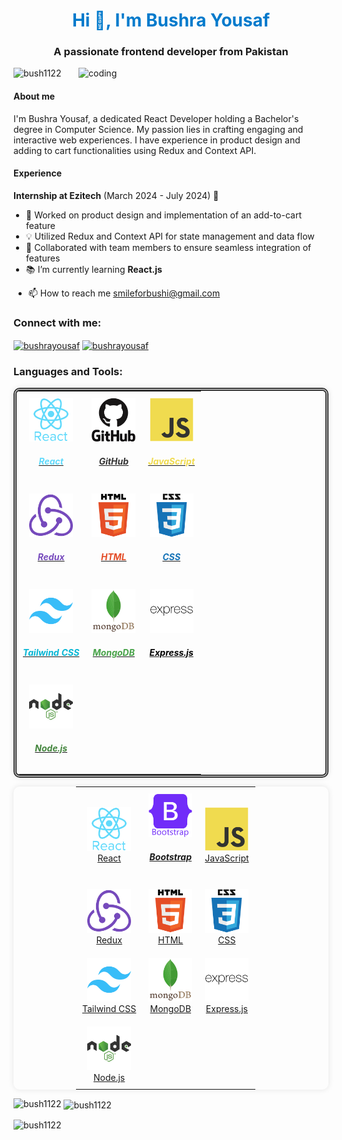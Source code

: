 <h1 align="center" style=" color: #007acc;">Hi 👋, I'm Bushra Yousaf</h1>
<h3 align="center">A passionate frontend developer from Pakistan</h3>
<img align="right" alt="coding" width="400" src="https://static.wixstatic.com/media/b313a9_89ebec0c5f384c65a9551f0c1ec18ca9~mv2.gif" >

<p align="left"> <img src="https://komarev.com/ghpvc/?username=bush1122&label=Profile%20views&color=0e75b6&style=flat" alt="bush1122" /> </p>

<h4>About me</h4>
<p>I'm Bushra Yousaf, a dedicated React Developer holding a Bachelor's degree in Computer Science. My passion lies in crafting engaging and interactive web experiences. I have experience in product design and adding to cart functionalities using Redux and Context API.</p>

<h4>Experience</h4>
<p><strong>Internship at Ezitech</strong> (March 2024 - July 2024) 🏢</p>
<ul style="padding-left: 20px;">
    <li>🚀 Worked on product design and implementation of an add-to-cart feature</li>
    <li>💡 Utilized Redux and Context API for state management and data flow</li>
    <li>🤝 Collaborated with team members to ensure seamless integration of features</li>
    <li>📚 I’m currently learning <strong>React.js</strong></li>
</ul>

- 📫 How to reach me <a href="mailto:smileforbushi@gmail.com">smileforbushi@gmail.com</a>

<h3 align="left">Connect with me:</h3>
<p align="left">
<a href="https://www.linkedin.com/in/bushra-yousaf-9b6675240" target="_blank"><img align="center" src="https://raw.githubusercontent.com/rahuldkjain/github-profile-readme-generator/master/src/images/icons/Social/linked-in-alt.svg" alt="bushrayousaf" height="30" width="40" /></a>
<a href="https://www.facebook.com/ahnhi.malik/" target="_blank"><img align="center" src="https://raw.githubusercontent.com/rahuldkjain/github-profile-readme-generator/master/src/images/icons/Social/facebook.svg" alt="bushrayousaf" height="30" width="40" /></a>
</p>

<h3 align="left">Languages and Tools:</h3>


<div style="text-align: center;">
  <table style="border: 5px double #333; border-radius: 10px; box-shadow: 0 0 10px rgba(0, 0, 0, 0.1); margin: 0 auto;">
    <tr>
      <td style="padding: 10px; text-align: center;">
        <a href="https://reactjs.org/" target="_blank">
          <img src="https://raw.githubusercontent.com/devicons/devicon/master/icons/react/react-original-wordmark.svg" alt="react" width="70" height="70"/>
          <h5 style="color: #61DAFB;">React</h5>
        </a>
      </td>
      <td style="padding: 10px; text-align: center;">
        <a href="https://github.com/" target="_blank">
          <img src="https://raw.githubusercontent.com/devicons/devicon/master/icons/github/github-original-wordmark.svg" alt="github" width="70" height="70"/>
          <h5 style="color: #333;">GitHub</h5>
        </a>
      </td>
      <td style="padding: 10px; text-align: center;">
        <a href="https://developer.mozilla.org/en-US/docs/Web/JavaScript" target="_blank">
          <img src="https://raw.githubusercontent.com/devicons/devicon/master/icons/javascript/javascript-original.svg" alt="javascript" width="70" height="70"/>
          <h5 style="color: #F0DB4F;">JavaScript</h5>
        </a>
      </td>
    </tr>
    <tr>
      <td style="padding: 10px; text-align: center;">
        <a href="https://redux.js.org/" target="_blank">
          <img src="https://raw.githubusercontent.com/devicons/devicon/master/icons/redux/redux-original.svg" alt="redux" width="70" height="70"/>
          <h5 style="color: #764ABC;">Redux</h5>
        </a>
      </td>
      <td style="padding: 10px; text-align: center;">
        <a href="https://developer.mozilla.org/en-US/docs/Web/HTML" target="_blank">
          <img src="https://raw.githubusercontent.com/devicons/devicon/master/icons/html5/html5-original-wordmark.svg" alt="html5" width="70" height="70"/>
          <h5 style="color: #E34C26;">HTML</h5>
        </a>
      </td>
      <td style="padding: 10px; text-align: center;">
        <a href="https://developer.mozilla.org/en-US/docs/Web/CSS" target="_blank">
          <img src="https://raw.githubusercontent.com/devicons/devicon/master/icons/css3/css3-original-wordmark.svg" alt="css3" width="70" height="70"/>
          <h5 style="color: #1572B6;">CSS</h5>
        </a>
      </td>
    </tr>
    <tr>
      <td style="padding: 10px; text-align: center;">
        <a href="https://tailwindcss.com/" target="_blank">
          <img src="https://raw.githubusercontent.com/devicons/devicon/master/icons/tailwindcss/tailwindcss-plain.svg" alt="tailwindcss" width="70" height="70"/>
          <h5 style="color: #06B6D4;">Tailwind CSS</h5>
        </a>
      </td>
      <td style="padding: 10px; text-align: center;">
        <a href="https://www.mongodb.com/" target="_blank">
          <img src="https://raw.githubusercontent.com/devicons/devicon/master/icons/mongodb/mongodb-original-wordmark.svg" alt="mongodb" width="70" height="70"/>
          <h5 style="color: #47A248;">MongoDB</h5>
        </a>
      </td>
      <td style="padding: 10px; text-align: center;">
        <a href="https://expressjs.com/" target="_blank">
          <img src="https://raw.githubusercontent.com/devicons/devicon/master/icons/express/express-original-wordmark.svg" alt="express" width="70" height="70"/>
          <h5 style="color: #000;">Express.js</h5>
        </a>
      </td>
    </tr>
    <tr>
      <td style="padding: 10px; text-align: center;">
        <a href="https://nodejs.org/" target="_blank">
          <img src="https://raw.githubusercontent.com/devicons/devicon/master/icons/nodejs/nodejs-original-wordmark.svg" alt="nodejs" width="70" height="70"/>
          <h5 style="color: #43853D;">Node.js</h5>
        </a>
      </td>
    </tr>
  </table>
</div>






<table style="border-radius: 10px; box-shadow: 0 0 10px rgba(0, 0, 0, 0.1); padding-left: 100px;text:center ">
  <tr>
    <td style="padding: 10px; text-align: center;">
      <a href="https://reactjs.org/" target="_blank">
        <img src="https://raw.githubusercontent.com/devicons/devicon/master/icons/react/react-original-wordmark.svg" alt="react" width="70" height="70"/>
        <br/>React
      </a>
    </td>
    <td style="padding: 10px; text-align: center;">
      <a href="https://getbootstrap.com" target="_blank">
        <img src="https://raw.githubusercontent.com/devicons/devicon/master/icons/bootstrap/bootstrap-plain-wordmark.svg" alt="bootstrap" width="70" height="70"/>
        <br/> <h5 style=""> Bootstrap </h5>
      </a>
    </td>
    <td style="padding: 10px; text-align: center;">
      <a href="https://developer.mozilla.org/en-US/docs/Web/JavaScript" target="_blank">
        <img src="https://raw.githubusercontent.com/devicons/devicon/master/icons/javascript/javascript-original.svg" alt="javascript" width="70" height="70"/>
        <br/>JavaScript
      </a>
    </td>
  </tr>
  <tr>
    <td style="padding: 10px; text-align: center;">
      <a href="https://redux.js.org/" target="_blank">
        <img src="https://raw.githubusercontent.com/devicons/devicon/master/icons/redux/redux-original.svg" alt="redux" width="70" height="70"/>
        <br/>Redux
      </a>
    </td>
    <td style="padding: 10px; text-align: center;">
      <a href="https://developer.mozilla.org/en-US/docs/Web/HTML" target="_blank">
        <img src="https://raw.githubusercontent.com/devicons/devicon/master/icons/html5/html5-original-wordmark.svg" alt="html5" width="70" height="70"/>
        <br/>HTML
      </a>
    </td>
    <td style="padding: 10px; text-align: center;">
      <a href="https://developer.mozilla.org/en-US/docs/Web/CSS" target="_blank">
        <img src="https://raw.githubusercontent.com/devicons/devicon/master/icons/css3/css3-original-wordmark.svg" alt="css3" width="70" height="70"/>
        <br/>CSS
      </a>
    </td>
  </tr>
  <tr>
    <td style="padding: 10px; text-align: center;">
      <a href="https://tailwindcss.com/" target="_blank">
        <img src="https://raw.githubusercontent.com/devicons/devicon/master/icons/tailwindcss/tailwindcss-plain.svg" alt="tailwindcss" width="70" height="70"/>
        <br/>Tailwind CSS
      </a>
    </td>
    <td style="padding: 10px; text-align: center;">
      <a href="https://www.mongodb.com/" target="_blank">
        <img src="https://raw.githubusercontent.com/devicons/devicon/master/icons/mongodb/mongodb-original-wordmark.svg" alt="mongodb" width="70" height="70"/>
        <br/>MongoDB
      </a>
    </td>
    <td style="padding: 10px; text-align: center;">
      <a href="https://expressjs.com/" target="_blank">
        <img src="https://raw.githubusercontent.com/devicons/devicon/master/icons/express/express-original-wordmark.svg" alt="express" width="70" height="70"/>
        <br/>Express.js
      </a>
    </td>
  </tr>
  <tr>
    <td style="padding: 10px; text-align: center;">
      <a href="https://nodejs.org/" target="_blank">
        <img src="https://raw.githubusercontent.com/devicons/devicon/master/icons/nodejs/nodejs-original-wordmark.svg" alt="nodejs" width="70" height="70"/>
        <br/>Node.js
      </a>
    </td>
  </tr>
</table>

<p><img align="left" src="https://github-readme-stats.vercel.app/api/top-langs?username=bush1122&show_icons=true&locale=en&layout=compact" alt="bush1122" /></p>

<p>&nbsp;<img align="center" src="https://github-readme-stats.vercel.app/api?username=bush1122&show_icons=true&locale=en" alt="bush1122" /></p>

<p><img align="center" src="https://github-readme-streak-stats.herokuapp.com/?user=bush1122&" alt="bush1122" /></p>

